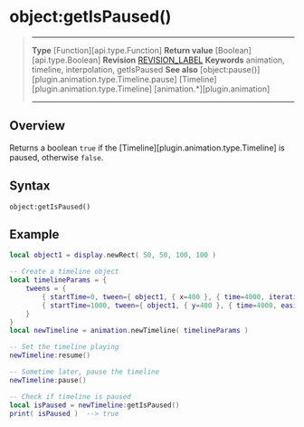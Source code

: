# object:getIsPaused()

> --------------------- ------------------------------------------------------------------------------------------
> __Type__              [Function][api.type.Function]
> __Return value__      [Boolean][api.type.Boolean]
> __Revision__          [REVISION_LABEL](REVISION_URL)
> __Keywords__          animation, timeline, interpolation, getIsPaused
> __See also__          [object:pause()][plugin.animation.type.Timeline.pause]
>						[Timeline][plugin.animation.type.Timeline]
>						[animation.*][plugin.animation]
> --------------------- ------------------------------------------------------------------------------------------


## Overview

Returns a boolean `true` if the [Timeline][plugin.animation.type.Timeline] is paused, otherwise `false`.


## Syntax

	object:getIsPaused()


## Example

``````lua
local object1 = display.newRect( 50, 50, 100, 100 )

-- Create a timeline object
local timelineParams = {
	tweens = {
		{ startTime=0, tween={ object1, { x=400 }, { time=4000, iterations=5 } } },
		{ startTime=1000, tween={ object1, { y=400 }, { time=4000, easing=easing.outQuad } } }
	}
}
local newTimeline = animation.newTimeline( timelineParams )

-- Set the timeline playing
newTimeline:resume()

-- Sometime later, pause the timeline
newTimeline:pause()

-- Check if timeline is paused
local isPaused = newTimeline:getIsPaused()
print( isPaused )  --> true
``````
